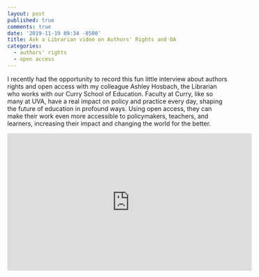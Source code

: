```yaml
---
layout: post
published: true
comments: true
date: '2019-11-19 09:34 -0500'
title: Ask a Librarian video on Authors' Rights and OA
categories:
  - authors' rights
  - open access
---
```

I recently had the opportunity to record this fun little interview about authors rights and open access with my colleague Ashley Hosbach, the Librarian who works with our Curry School of Education. Faculty at Curry, like so many at UVA, have a real impact on policy and practice every day, shaping the future of education in profound ways. Using open access, they can make their work even more accessible to policymakers, teachers, and learners, increasing their impact and changing the world for the better.

<iframe width="560" height="315" src="https://www.youtube-nocookie.com/embed/SnXaUH4ddHM" frameborder="0" allow="accelerometer; autoplay; encrypted-media; gyroscope; picture-in-picture" allowfullscreen></iframe>